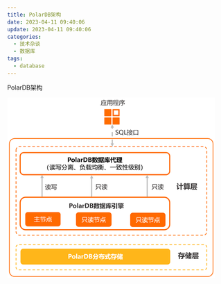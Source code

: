 ```yaml
---
title: PolarDB架构
date: 2023-04-11 09:40:06
update: 2023-04-11 09:40:06
categories:
  - 技术杂谈
  - 数据库
tags:
  - database
---
```


PolarDB架构

![polardb](/images/PolarDB-MySQL.png)